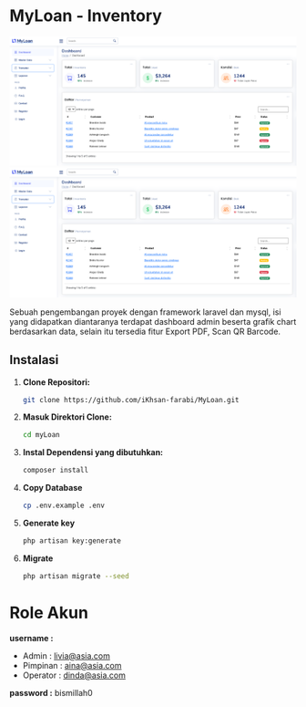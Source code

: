 # MyLoan - Inventory

![Logo Proyek](./app.png)
![Logo Proyek](./app.png)

Sebuah pengembangan proyek dengan framework laravel dan mysql, isi yang didapatkan
diantaranya terdapat dashboard admin beserta grafik chart berdasarkan data, selain itu tersedia fitur Export PDF, Scan QR Barcode.

## Instalasi

1. **Clone Repositori:**

   ```bash
   git clone https://github.com/iKhsan-farabi/MyLoan.git

2. **Masuk Direktori Clone:**

   ```bash
   cd myLoan

3. **Instal Dependensi yang dibutuhkan:**

   ```bash
   composer install

4. **Copy Database**

   ```bash
   cp .env.example .env

5. **Generate key**

   ```bash
   php artisan key:generate

6. **Migrate**

   ```bash
   php artisan migrate --seed

# Role Akun

**username :**
- Admin : livia@asia.com
- Pimpinan : aina@asia.com
- Operator : dinda@asia.com      

**password :**
bismillah0
